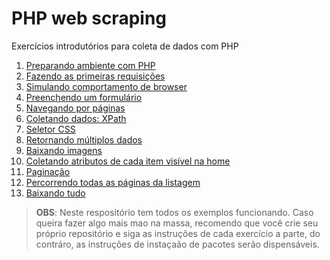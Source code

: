 # PHP web scraping

Exercícios introdutórios para coleta de dados com PHP

1. [Preparando ambiente com PHP](docs/01-ambiente.md)
2. [Fazendo as primeiras requisições](docs/02-primeiras_requisicoes.md)
3. [Simulando comportamento de browser](docs/03-simulando_browser.md)
4. [Preenchendo um formulário](docs/04-preenchendo_formulario.md)
5. [Navegando por páginas](docs/05-navegando_por_paginas.md)
6. [Coletando dados: XPath](docs/06-coletando_dados.md)
7. [Seletor CSS](docs/07-seletor_css.md)
8. [Retornando múltiplos dados](docs/08-multiplos_dados.md)
9. [Baixando imagens](docs/09-baixando_imagens.md)
10. [Coletando atributos de cada item visível na home](docs/10-coletando_atributos.md)
11. [Paginação](docs/11-paginacao.md)
12. [Percorrendo todas as páginas da listagem](docs/12-percorrendo_paginas.md)
13. [Baixando tudo](docs/13-baixando_tudo.md)

> **OBS**: Neste respositório tem todos os exemplos funcionando. Caso queira fazer algo mais mao na massa, recomendo que você crie seu próprio repositório e siga as instruções de cada exercício a parte, do contráro, as instruções de instaçaão de pacotes serão dispensáveis.

